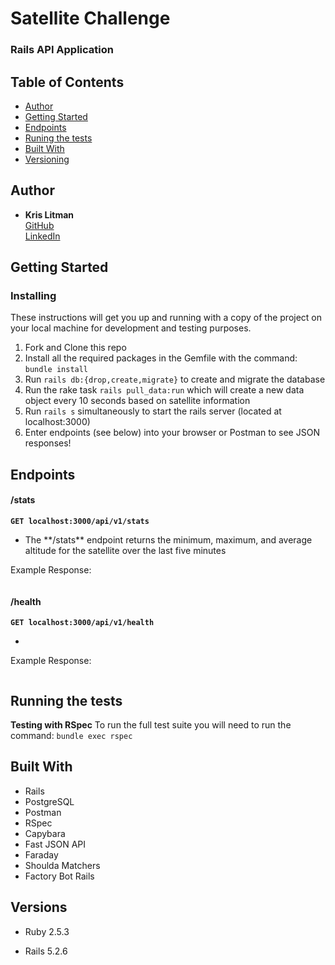 # Satellite Challenge

### Rails API Application

## Table of Contents

  - [Author](#author)
  - [Getting Started](#getting-started)
  - [Endpoints](#endpoints)
  - [Runing the tests](#running-the-tests)
  - [Built With](#built-with)
  - [Versioning](#versions)

## Author

  - **Kris Litman**<br>
    [GitHub](https://github.com/krislitman)<br>
    [LinkedIn](https://www.linkedin.com/in/kris-litman/)

## Getting Started

<!-- Add application specific instructions -->

### Installing

These instructions will get you up and running with a copy of the project on
your local machine for development and testing purposes.

1. Fork and Clone this repo
2. Install all the required packages in the Gemfile with the command: `bundle install`
3. Run `rails db:{drop,create,migrate}` to create and migrate the database
4. Run the rake task `rails pull_data:run` which will create a new data object every 10 seconds based on satellite information
4. Run `rails s` simultaneously to start the rails server (located at localhost:3000)
5. Enter endpoints (see below) into your browser or Postman to see JSON responses!

## Endpoints

#### /stats

**`GET localhost:3000/api/v1/stats`**

<ul>
  <li>
    The **/stats** endpoint returns the minimum, maximum, and average altitude for
    the satellite over the last five minutes
  </li>
</ul>

Example Response:

```
```

#### /health

**`GET localhost:3000/api/v1/health`**

<ul>
  <li>
  </li>
</ul>

Example Response:

```
```

## Running the tests 

**Testing with RSpec**
To run the full test suite you will need to run the command:
`bundle exec rspec`

<!-- Add where to find and run unit tests -->

## Built With

- Rails
- PostgreSQL
- Postman
- RSpec
- Capybara
- Fast JSON API
- Faraday
- Shoulda Matchers
- Factory Bot Rails

## Versions

- Ruby 2.5.3

- Rails 5.2.6
